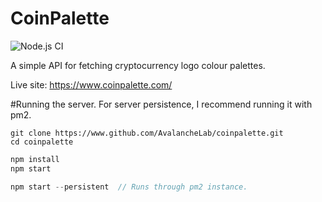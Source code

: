 # CoinPalette

![Node.js CI](https://github.com/AvalancheLab/coinpalette/workflows/Node.js%20CI/badge.svg?branch=master)

A simple API for fetching cryptocurrency logo colour palettes. 

Live site: https://www.coinpalette.com/

#Running the server.
For server persistence, I recommend running it with pm2.


```
git clone https://www.github.com/AvalancheLab/coinpalette.git
cd coinpalette
```

```javascript
npm install
npm start

npm start --persistent  // Runs through pm2 instance.
```
